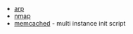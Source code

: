   - [arp](arp "wikilink")
  - [nmap](nmap "wikilink")
  - [memcached](memcached "wikilink") - multi instance init script